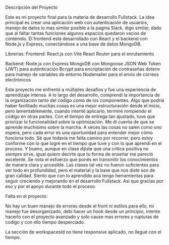 Descripción del Proyecto

Este es mi proyecto final para la materia de desarrollo Fullstack. La idea principal es crear una aplicación web con autenticación de usuarios, 
manejo de datos lo mas similar posible a la pagina Slack, digo similar, dado que al faltar tantas funciones algunos espacios quedaron vacios de contenido.
El frontend está desarrollado con React y el backend con Node.js y Express, conectándose a una base de datos MongoDB.

Librerias: 
Frontend:
React.js con Vite
React Router para el enrutamiento

Backend:
Node.js con Express
MongoDB con Mongoose
JSON Web Token (JWT) para autenticación
Bcrypt para encriptación de contraseñas
dotenv para manejo de variables de entorno
Nodemailer para el envío de correos electrónicos

Este proyecto me enfrentó a múltiples desafíos y fue una experiencia de aprendizaje intensa. A lo largo del desarrollo, comprendí la importancia de la organización tanto del código como de los componentes.
Algo que podría haber facilitado muchas cosas es una mejor estructuración desde el inicio, pero lamentablemente, cuando intenté aplicarlo, terminé rompiendo el código en otras partes.
Con el tiempo de entrega tan ajustado, tuve que priorizar la funcionalidad sobre la optimización. Me di cuenta de que se aprende muchísimo sobre la marcha. A veces las cosas no salen como uno espera, 
pero cada error es una oportunidad para entender mejor cómo funciona todo. Sé que todavía me falta camino por recorrer, pero estoy conforme con lo que logré en el tiempo que tuve y con lo que aprendí en el proceso.
Y bueno, aunque en clase dijiste que una crítica positiva no siempre sirve, igual quiero decirte que tu forma de enseñar me pareció excelente. Se nota el esfuerzo que ponés en transmitir los conocimientos de manera clara
y accesible. Las clases tal vez no fueron suficientes para ver todo en profundidad, pero el material y la base que nos diste son de gran calidad. 
Siento que con lo aprendido acá tengo herramientas para seguir creciendo y mejorando en el desarrollo Fullstack. Así que gracias por eso y por el apoyo durante todo el proceso.

Falta en el proyecto: 

No hay un buen manejo de errores desde el front ni estilos para ello, mi manejo fue desorganizado, debi hacer un hook desde un principio, intente hacerlo con el proyecto avanzado y solo cause mas errores y rupturas de codigo y con ello tiempo desperciado.

La sección de workspacesId no tiene responsive aplicado, no llegué con el tiempo.



